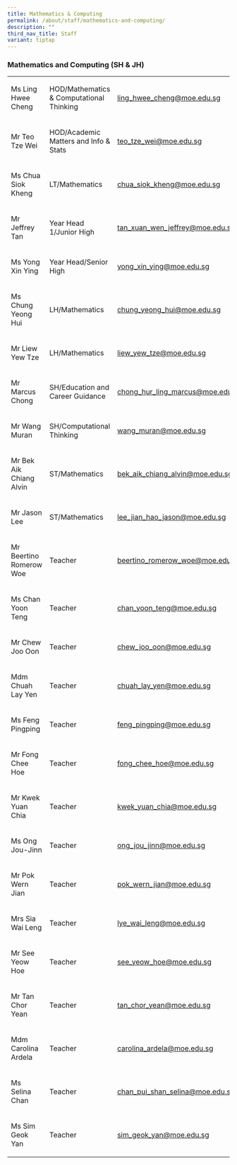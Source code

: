 ```yaml
---
title: Mathematics & Computing
permalink: /about/staff/mathematics-and-computing/
description: ""
third_nav_title: Staff
variant: tiptap
---
```

<h3>Mathematics and Computing (SH &amp; JH)</h3>
<table>
<tbody>
<tr>
<td rowspan="1" colspan="1">
<p>Ms Ling Hwee Cheng</p>
</td>
<td rowspan="1" colspan="1">
<p>HOD/Mathematics &amp; Computational Thinking</p>
</td>
<td rowspan="1" colspan="1">
<p><a href="mailto:ling_hwee_cheng@moe.edu.sg" rel="noopener noreferrer nofollow" target="_blank">ling_hwee_cheng@moe.edu.sg</a>
</p>
</td>
</tr>
<tr>
<td rowspan="1" colspan="1">
<p>Mr Teo Tze Wei</p>
</td>
<td rowspan="1" colspan="1">
<p>HOD/Academic Matters and Info &amp; Stats</p>
</td>
<td rowspan="1" colspan="1">
<p><a href="mailto:teo_tze_wei@moe.edu.sg" rel="noopener noreferrer nofollow" target="_blank">teo_tze_wei@moe.edu.sg</a>
</p>
</td>
</tr>
<tr>
<td rowspan="1" colspan="1">
<p>Ms Chua Siok Kheng</p>
</td>
<td rowspan="1" colspan="1">
<p>LT/Mathematics</p>
</td>
<td rowspan="1" colspan="1">
<p><a href="mailto:chua_siok_kheng@moe.edu.sg" rel="noopener noreferrer nofollow" target="_blank">chua_siok_kheng@moe.edu.sg</a>
</p>
</td>
</tr>
<tr>
<td rowspan="1" colspan="1">
<p>Mr Jeffrey Tan</p>
</td>
<td rowspan="1" colspan="1">
<p>Year Head 1/Junior High</p>
</td>
<td rowspan="1" colspan="1">
<p><a href="mailto:tan_xuan_wen_jeffrey@moe.edu.sg" rel="noopener noreferrer nofollow" target="_blank">tan_xuan_wen_jeffrey@moe.edu.sg</a>
</p>
</td>
</tr>
<tr>
<td rowspan="1" colspan="1">
<p>Ms Yong Xin Ying</p>
</td>
<td rowspan="1" colspan="1">
<p>Year Head/Senior High</p>
</td>
<td rowspan="1" colspan="1">
<p><a href="mailto:yong_xin_ying@moe.edu.sg" rel="noopener noreferrer nofollow" target="_blank">yong_xin_ying@moe.edu.sg</a>
</p>
</td>
</tr>
<tr>
<td rowspan="1" colspan="1">
<p>Ms Chung Yeong Hui</p>
</td>
<td rowspan="1" colspan="1">
<p>LH/Mathematics</p>
</td>
<td rowspan="1" colspan="1">
<p><a href="mailto:chung_yeong_hui@moe.edu.sg" rel="noopener noreferrer nofollow" target="_blank">chung_yeong_hui@moe.edu.sg</a>
</p>
</td>
</tr>
<tr>
<td rowspan="1" colspan="1">
<p>Mr Liew Yew Tze</p>
</td>
<td rowspan="1" colspan="1">
<p>LH/Mathematics</p>
</td>
<td rowspan="1" colspan="1">
<p><a href="mailto:liew_yew_tze@moe.edu.sg" rel="noopener noreferrer nofollow" target="_blank">liew_yew_tze@moe.edu.sg</a>
</p>
</td>
</tr>
<tr>
<td rowspan="1" colspan="1">
<p>Mr Marcus Chong</p>
</td>
<td rowspan="1" colspan="1">
<p>SH/Education and Career Guidance</p>
</td>
<td rowspan="1" colspan="1">
<p><a href="mailto:chong_hur_ling_marcus@moe.edu.sg" rel="noopener noreferrer nofollow" target="_blank">chong_hur_ling_marcus@moe.edu.sg</a>
</p>
</td>
</tr>
<tr>
<td rowspan="1" colspan="1">
<p>Mr Wang Muran</p>
</td>
<td rowspan="1" colspan="1">
<p>SH/Computational Thinking</p>
</td>
<td rowspan="1" colspan="1">
<p><a href="mailto:wang_muran@moe.edu.sg" rel="noopener noreferrer nofollow" target="_blank">wang_muran@moe.edu.sg</a>
</p>
</td>
</tr>
<tr>
<td rowspan="1" colspan="1">
<p>Mr Bek Aik Chiang Alvin</p>
</td>
<td rowspan="1" colspan="1">
<p>ST/Mathematics</p>
</td>
<td rowspan="1" colspan="1">
<p><a href="mailto:bek_aik_chiang_alvin@moe.edu.sg" rel="noopener noreferrer nofollow" target="_blank">bek_aik_chiang_alvin@moe.edu.sg</a>
</p>
</td>
</tr>
<tr>
<td rowspan="1" colspan="1">
<p>Mr Jason Lee</p>
</td>
<td rowspan="1" colspan="1">
<p>ST/Mathematics</p>
</td>
<td rowspan="1" colspan="1">
<p><a href="mailto:lee_jian_hao_jason@moe.edu.sg" rel="noopener noreferrer nofollow" target="_blank">lee_jian_hao_jason@moe.edu.sg</a>
</p>
</td>
</tr>
<tr>
<td rowspan="1" colspan="1">
<p>Mr Beertino Romerow Woe</p>
</td>
<td rowspan="1" colspan="1">
<p>Teacher</p>
</td>
<td rowspan="1" colspan="1">
<p><a href="mailto:beertino_romerow_woe@moe.edu.sg" rel="noopener noreferrer nofollow" target="_blank">beertino_romerow_woe@moe.edu.sg</a>
</p>
</td>
</tr>
<tr>
<td rowspan="1" colspan="1">
<p>Ms Chan Yoon Teng</p>
</td>
<td rowspan="1" colspan="1">
<p>Teacher</p>
</td>
<td rowspan="1" colspan="1">
<p><a href="mailto:chan_yoon_teng@moe.edu.sg" rel="noopener noreferrer nofollow" target="_blank">chan_yoon_teng@moe.edu.sg</a>
</p>
</td>
</tr>
<tr>
<td rowspan="1" colspan="1">
<p>Mr Chew Joo Oon</p>
</td>
<td rowspan="1" colspan="1">
<p>Teacher</p>
</td>
<td rowspan="1" colspan="1">
<p><a href="mailto:chew_joo_oon@moe.edu.sg" rel="noopener noreferrer nofollow" target="_blank">chew_joo_oon@moe.edu.sg</a>
</p>
</td>
</tr>
<tr>
<td rowspan="1" colspan="1">
<p>Mdm Chuah Lay Yen</p>
</td>
<td rowspan="1" colspan="1">
<p>Teacher</p>
</td>
<td rowspan="1" colspan="1">
<p><a href="mailto:chuah_lay_yen@moe.edu.sg" rel="noopener noreferrer nofollow" target="_blank">chuah_lay_yen@moe.edu.sg</a>
</p>
</td>
</tr>
<tr>
<td rowspan="1" colspan="1">
<p>Ms Feng Pingping</p>
</td>
<td rowspan="1" colspan="1">
<p>Teacher</p>
</td>
<td rowspan="1" colspan="1">
<p><a href="mailto:feng_pingping@moe.edu.sg" rel="noopener noreferrer nofollow" target="_blank">feng_pingping@moe.edu.sg</a>
</p>
</td>
</tr>
<tr>
<td rowspan="1" colspan="1">
<p>Mr Fong Chee Hoe</p>
</td>
<td rowspan="1" colspan="1">
<p>Teacher</p>
</td>
<td rowspan="1" colspan="1">
<p><a href="mailto:fong_chee_hoe@moe.edu.sg" rel="noopener noreferrer nofollow" target="_blank">fong_chee_hoe@moe.edu.sg</a>
</p>
</td>
</tr>
<tr>
<td rowspan="1" colspan="1">
<p>Mr Kwek Yuan Chia</p>
</td>
<td rowspan="1" colspan="1">
<p>Teacher</p>
</td>
<td rowspan="1" colspan="1">
<p><a href="mailto:kwek_yuan_chia@moe.edu.sg" rel="noopener noreferrer nofollow" target="_blank">kwek_yuan_chia@moe.edu.sg</a>
</p>
</td>
</tr>
<tr>
<td rowspan="1" colspan="1">
<p>Ms Ong Jou-Jinn</p>
</td>
<td rowspan="1" colspan="1">
<p>Teacher</p>
</td>
<td rowspan="1" colspan="1">
<p><a href="mailto:ong_jou_jinn@moe.edu.sg" rel="noopener noreferrer nofollow" target="_blank">ong_jou_jinn@moe.edu.sg</a>
</p>
</td>
</tr>
<tr>
<td rowspan="1" colspan="1">
<p>Mr Pok Wern Jian</p>
</td>
<td rowspan="1" colspan="1">
<p>Teacher</p>
</td>
<td rowspan="1" colspan="1">
<p><a href="mailto:pok_wern_jian@moe.edu.sg" rel="noopener noreferrer nofollow" target="_blank">pok_wern_jian@moe.edu.sg</a>
</p>
</td>
</tr>
<tr>
<td rowspan="1" colspan="1">
<p>Mrs Sia Wai Leng</p>
</td>
<td rowspan="1" colspan="1">
<p>Teacher</p>
</td>
<td rowspan="1" colspan="1">
<p><a href="mailto:lye_wai_leng@moe.edu.sg" rel="noopener noreferrer nofollow" target="_blank">lye_wai_leng@moe.edu.sg</a>
</p>
</td>
</tr>
<tr>
<td rowspan="1" colspan="1">
<p>Mr See Yeow Hoe</p>
</td>
<td rowspan="1" colspan="1">
<p>Teacher</p>
</td>
<td rowspan="1" colspan="1">
<p><a href="mailto:see_yeow_hoe@moe.edu.sg" rel="noopener noreferrer nofollow" target="_blank">see_yeow_hoe@moe.edu.sg</a>
</p>
</td>
</tr>
<tr>
<td rowspan="1" colspan="1">
<p>Mr Tan Chor Yean</p>
</td>
<td rowspan="1" colspan="1">
<p>Teacher</p>
</td>
<td rowspan="1" colspan="1">
<p><a href="mailto:tan_chor_yean@moe.edu.sg" rel="noopener noreferrer nofollow" target="_blank">tan_chor_yean@moe.edu.sg</a>
</p>
</td>
</tr>
<tr>
<td rowspan="1" colspan="1">
<p>Mdm Carolina Ardela</p>
</td>
<td rowspan="1" colspan="1">
<p>Teacher</p>
</td>
<td rowspan="1" colspan="1">
<p><a href="mailto:carolina_ardela@moe.edu.sg" rel="noopener noreferrer nofollow" target="_blank">carolina_ardela@moe.edu.sg</a>
</p>
</td>
</tr>
<tr>
<td rowspan="1" colspan="1">
<p>Ms Selina Chan</p>
</td>
<td rowspan="1" colspan="1">
<p>Teacher</p>
</td>
<td rowspan="1" colspan="1">
<p><a href="mailto:chan_pui_shan_selina@moe.edu.sg" rel="noopener noreferrer nofollow" target="_blank">chan_pui_shan_selina@moe.edu.sg</a>
</p>
</td>
</tr>
<tr>
<td rowspan="1" colspan="1">
<p>Ms Sim Geok Yan</p>
</td>
<td rowspan="1" colspan="1">
<p>Teacher</p>
</td>
<td rowspan="1" colspan="1">
<p><a href="mailto:sim_geok_yan@moe.edu.sg" rel="noopener noreferrer nofollow" target="_blank">sim_geok_yan@moe.edu.sg</a>
</p>
</td>
</tr>
</tbody>
</table>
<p></p>